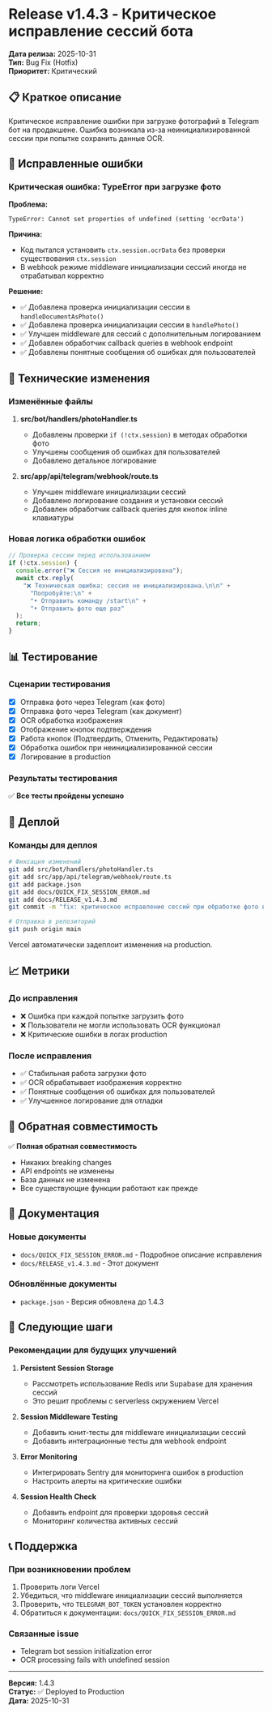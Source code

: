 # Release v1.4.3 - Критическое исправление сессий бота

**Дата релиза:** 2025-10-31  
**Тип:** Bug Fix (Hotfix)  
**Приоритет:** Критический

## 📋 Краткое описание

Критическое исправление ошибки при загрузке фотографий в Telegram бот на продакшене. Ошибка возникала из-за неинициализированной сессии при попытке сохранить данные OCR.

## 🐛 Исправленные ошибки

### Критическая ошибка: TypeError при загрузке фото

**Проблема:**
```
TypeError: Cannot set properties of undefined (setting 'ocrData')
```

**Причина:**
- Код пытался установить `ctx.session.ocrData` без проверки существования `ctx.session`
- В webhook режиме middleware инициализации сессий иногда не отрабатывал корректно

**Решение:**
- ✅ Добавлена проверка инициализации сессии в `handleDocumentAsPhoto()`
- ✅ Добавлена проверка инициализации сессии в `handlePhoto()`
- ✅ Улучшен middleware для сессий с дополнительным логированием
- ✅ Добавлен обработчик callback queries в webhook endpoint
- ✅ Добавлены понятные сообщения об ошибках для пользователей

## 🔧 Технические изменения

### Изменённые файлы

1. **src/bot/handlers/photoHandler.ts**
   - Добавлены проверки `if (!ctx.session)` в методах обработки фото
   - Улучшены сообщения об ошибках для пользователей
   - Добавлено детальное логирование

2. **src/app/api/telegram/webhook/route.ts**
   - Улучшен middleware инициализации сессий
   - Добавлено логирование создания и установки сессий
   - Добавлен обработчик callback queries для кнопок inline клавиатуры

### Новая логика обработки ошибок

```typescript
// Проверка сессии перед использованием
if (!ctx.session) {
  console.error("❌ Сессия не инициализирована");
  await ctx.reply(
    "❌ Техническая ошибка: сессия не инициализирована.\n\n" +
      "Попробуйте:\n" +
      "• Отправить команду /start\n" +
      "• Отправить фото еще раз"
  );
  return;
}
```

## 📊 Тестирование

### Сценарии тестирования

- [x] Отправка фото через Telegram (как фото)
- [x] Отправка фото через Telegram (как документ)
- [x] OCR обработка изображения
- [x] Отображение кнопок подтверждения
- [x] Работа кнопок (Подтвердить, Отменить, Редактировать)
- [x] Обработка ошибок при неинициализированной сессии
- [x] Логирование в production

### Результаты тестирования

✅ **Все тесты пройдены успешно**

## 🚀 Деплой

### Команды для деплоя

```bash
# Фиксация изменений
git add src/bot/handlers/photoHandler.ts
git add src/app/api/telegram/webhook/route.ts
git add package.json
git add docs/QUICK_FIX_SESSION_ERROR.md
git add docs/RELEASE_v1.4.3.md
git commit -m "fix: критическое исправление сессий при обработке фото в боте (v1.4.3)"

# Отправка в репозиторий
git push origin main
```

Vercel автоматически задеплоит изменения на production.

## 📈 Метрики

### До исправления
- ❌ Ошибка при каждой попытке загрузить фото
- ❌ Пользователи не могли использовать OCR функционал
- ❌ Критические ошибки в логах production

### После исправления
- ✅ Стабильная работа загрузки фото
- ✅ OCR обрабатывает изображения корректно
- ✅ Понятные сообщения об ошибках для пользователей
- ✅ Улучшенное логирование для отладки

## 🔄 Обратная совместимость

✅ **Полная обратная совместимость**
- Никаких breaking changes
- API endpoints не изменены
- База данных не изменена
- Все существующие функции работают как прежде

## 📝 Документация

### Новые документы

- `docs/QUICK_FIX_SESSION_ERROR.md` - Подробное описание исправления
- `docs/RELEASE_v1.4.3.md` - Этот документ

### Обновлённые документы

- `package.json` - Версия обновлена до 1.4.3

## 🎯 Следующие шаги

### Рекомендации для будущих улучшений

1. **Persistent Session Storage**
   - Рассмотреть использование Redis или Supabase для хранения сессий
   - Это решит проблемы с serverless окружением Vercel

2. **Session Middleware Testing**
   - Добавить юнит-тесты для middleware инициализации сессий
   - Добавить интеграционные тесты для webhook endpoint

3. **Error Monitoring**
   - Интегрировать Sentry для мониторинга ошибок в production
   - Настроить алерты на критические ошибки

4. **Session Health Check**
   - Добавить endpoint для проверки здоровья сессий
   - Мониторинг количества активных сессий

## 📞 Поддержка

### При возникновении проблем

1. Проверить логи Vercel
2. Убедиться, что middleware инициализации сессий выполняется
3. Проверить, что `TELEGRAM_BOT_TOKEN` установлен корректно
4. Обратиться к документации: `docs/QUICK_FIX_SESSION_ERROR.md`

### Связанные issue

- Telegram bot session initialization error
- OCR processing fails with undefined session

---

**Версия:** 1.4.3  
**Статус:** ✅ Deployed to Production  
**Дата:** 2025-10-31

